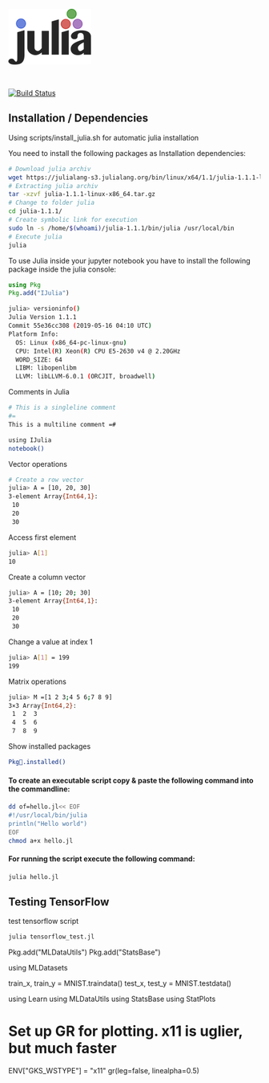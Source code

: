 


![julia_logo](img/julia_logo-small.png)

&nbsp;

[![Build Status](https://travis-ci.org/DigitalDieter/Julia.svg?branch=master)](https://travis-ci.org/DigitalDieter/Julia)

## Installation / Dependencies

Using scripts/install_julia.sh for automatic julia installation

You need to install the following packages as Installation dependencies:



```sh
# Download julia archiv
wget https://julialang-s3.julialang.org/bin/linux/x64/1.1/julia-1.1.1-linux-x86_64.tar.gz
# Extracting julia archiv
tar -xzvf julia-1.1.1-linux-x86_64.tar.gz
# Change to folder julia
cd julia-1.1.1/
# Create symbolic link for execution
sudo ln -s /home/$(whoami)/julia-1.1.1/bin/julia /usr/local/bin
# Execute julia
julia
```

To use Julia inside your jupyter notebook you have to install the following package inside the julia console:

```jl
using Pkg
Pkg.add("IJulia")
```

```bash
julia> versioninfo()
Julia Version 1.1.1
Commit 55e36cc308 (2019-05-16 04:10 UTC)
Platform Info:
  OS: Linux (x86_64-pc-linux-gnu)
  CPU: Intel(R) Xeon(R) CPU E5-2630 v4 @ 2.20GHz
  WORD_SIZE: 64
  LIBM: libopenlibm
  LLVM: libLLVM-6.0.1 (ORCJIT, broadwell)
```

Comments in Julia
```bash
# This is a singleline comment
#=
This is a multiline comment =#
```

```bash
using IJulia
notebook()
```

Vector operations

```bash
# Create a row vector
julia> A = [10, 20, 30]
3-element Array{Int64,1}:
 10
 20
 30
```
Access first element
```bash
julia> A[1]
10
```
Create a column vector
```bash
julia> A = [10; 20; 30]
3-element Array{Int64,1}:
 10
 20
 30
```
Change a value at index 1
```bash
julia> A[1] = 199
199
```
Matrix operations
```bash
julia> M =[1 2 3;4 5 6;7 8 9]
3×3 Array{Int64,2}:
 1  2  3
 4  5  6
 7  8  9
```


Show installed packages
```bash
Pkg.installed()
```

#### To create an executable script copy & paste the following command into the commandline:

```bash
dd of=hello.jl<< EOF
#!/usr/local/bin/julia
println("Hello world")
EOF
chmod a+x hello.jl
```

#### For running the script execute the following command:
```bash
julia hello.jl
```


## Testing TensorFlow
test tensorflow script
```bash
julia tensorflow_test.jl
```



Pkg.add("MLDataUtils")
Pkg.add("StatsBase")

using MLDatasets

train_x, train_y = MNIST.traindata()
test_x,  test_y  = MNIST.testdata()

using Learn
using MLDataUtils
using StatsBase
using StatPlots

# Set up GR for plotting. x11 is uglier, but much faster
ENV["GKS_WSTYPE"] = "x11"
gr(leg=false, linealpha=0.5)
